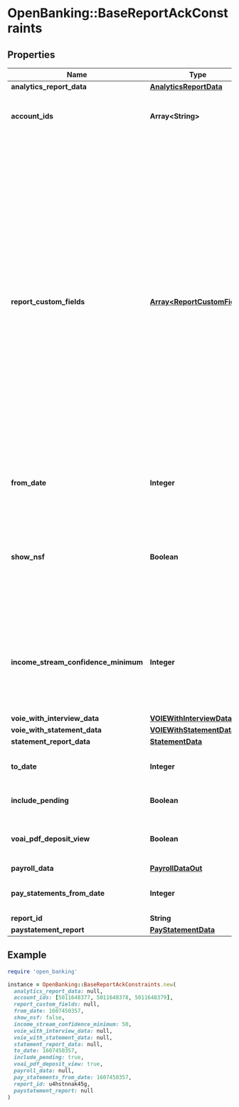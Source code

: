 # OpenBanking::BaseReportAckConstraints

## Properties

| Name | Type | Description | Notes |
| ---- | ---- | ----------- | ----- |
| **analytics_report_data** | [**AnalyticsReportData**](AnalyticsReportData.md) |  | [optional] |
| **account_ids** | **Array&lt;String&gt;** | An array of account IDs to be included in the report (all accounts will be included if not set) | [optional] |
| **report_custom_fields** | [**Array&lt;ReportCustomField&gt;**](ReportCustomField.md) | The &#x60;reportCustomFields&#x60; parameter is used when experiences are associated with a credit decisioning report.  Designate up to 5 custom fields that you&#39;d like associated with the report when it&#39;s generated. Every custom field consists of three variables: &#x60;label&#x60;, &#x60;value&#x60;, and &#x60;shown&#x60;. The &#x60;shown&#x60; variable is \&quot;true\&quot; or \&quot;false\&quot;. * \&quot;true\&quot;: (default) display the custom field in the PDF report * \&quot;false\&quot;: don&#39;t display the custom field in the PDF report  For an experience that generates multiple reports, the &#x60;reportCustomFields&#x60; parameter gets passed to all reports.  All custom fields display in the Reseller Billing API. | [optional] |
| **from_date** | **Integer** | A date in Unix epoch time (in seconds). See: [Handling Epoch Dates and Times](https://developer.mastercard.com/open-banking-us/documentation/codes-and-formats/). | [optional] |
| **show_nsf** | **Boolean** | Include the non-sufficient funds (NSF) summary JSON and the NSF summary PDF section in the report. Data included: * Account  * Total number of NSF funds  * Days since the most recent NFS funds fee | [optional] |
| **income_stream_confidence_minimum** | **Integer** | Include income streams in the report, based on the income stream&#39;s confidence score. For example, Use the value 50 to include only income streams with a confidence score of 50 or higher. | [optional] |
| **voie_with_interview_data** | [**VOIEWithInterviewData**](VOIEWithInterviewData.md) |  |  |
| **voie_with_statement_data** | [**VOIEWithStatementData**](VOIEWithStatementData.md) |  |  |
| **statement_report_data** | [**StatementData**](StatementData.md) |  |  |
| **to_date** | **Integer** | A date in Unix epoch time (in seconds). See: [Handling Epoch Dates and Times](https://developer.mastercard.com/open-banking-us/documentation/codes-and-formats/). | [optional] |
| **include_pending** | **Boolean** | If pending transactions must be included | [optional][default to false] |
| **voai_pdf_deposit_view** | **Boolean** | Provide an alternate PDF view of deposit transactions group by income stream in PDF. | [optional] |
| **payroll_data** | [**PayrollDataOut**](PayrollDataOut.md) |  |  |
| **pay_statements_from_date** | **Integer** | A date in Unix epoch time (in seconds). See: [Handling Epoch Dates and Times](https://developer.mastercard.com/open-banking-us/documentation/codes-and-formats/). | [optional] |
| **report_id** | **String** | A report ID | [optional] |
| **paystatement_report** | [**PayStatementData**](PayStatementData.md) |  |  |

## Example

```ruby
require 'open_banking'

instance = OpenBanking::BaseReportAckConstraints.new(
  analytics_report_data: null,
  account_ids: [5011648377, 5011648378, 5011648379],
  report_custom_fields: null,
  from_date: 1607450357,
  show_nsf: false,
  income_stream_confidence_minimum: 50,
  voie_with_interview_data: null,
  voie_with_statement_data: null,
  statement_report_data: null,
  to_date: 1607450357,
  include_pending: true,
  voai_pdf_deposit_view: true,
  payroll_data: null,
  pay_statements_from_date: 1607450357,
  report_id: u4hstnnak45g,
  paystatement_report: null
)
```

